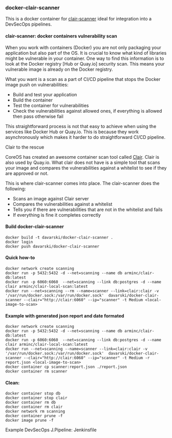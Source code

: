 ### docker-clair-scanner

This is a docker container for [clair-scanner](https://github.com/arminc/clair-scanner) ideal for integration into a DevSecOps pipelines.


#### clair-scanner: docker containers vulnerability scan

When you work with containers (Docker) you are not only packaging your application but also part of the OS. It is crucial to know what kind of libraries might be vulnerable in your container. One way to find this information is to look at the Docker registry [Hub or Quay.io] security scan. This means your vulnerable image is already on the Docker registry.

What you want is a scan as a part of CI/CD pipeline that stops the Docker image push on vulnerabilities:

- Build and test your application
- Build the container
- Test the container for vulnerabilities
- Check the vulnerabilities against allowed ones, if everything is allowed then pass otherwise fail

This straightforward process is not that easy to achieve when using the services like Docker Hub or Quay.io. This is because they work asynchronously which makes it harder to do straightforward CI/CD pipeline.

Clair to the rescue

CoreOS has created an awesome container scan tool called [Clair](https://github.com/arminc/clair-scanner). Clair is also used by Quay.io. What clair does not have is a simple tool that scans your image and compares the vulnerabilities against a whitelist to see if they are approved or not.

This is where clair-scanner comes into place. The clair-scanner does the following:

- Scans an image against Clair server
- Compares the vulnerabilities against a whitelist
- Tells you if there are vulnerabilities that are not in the whitelist and fails
- If everything is fine it completes correctly



#### Build docker-clair-scanner
```
docker build -t davarski/docker-clair-scanner .
docker login 
docker push davarski/docker-clair-scanner 
```
#### Quick how-to
```
docker network create scanning
docker run -p 5432:5432 -d --net=scanning --name db arminc/clair-db:latest
docker run -p 6060:6060  --net=scanning --link db:postgres -d --name clair arminc/clair-local-scan:latest
docker run --net=scanning --rm --name=scanner --link=clair:clair -v '/var/run/docker.sock:/var/run/docker.sock'  davarski/docker-clair-scanner --clair="http://clair:6060" --ip="scanner" -t Medium <local-image-to-scan>
```
#### Example with generated json report and date formated
```
docker network create scanning
docker run -p 5432:5432 -d --net=scanning --name db arminc/clair-db:latest
docker run -p 6060:6060  --net=scanning --link db:postgres -d --name clair arminc/clair-local-scan:latest
docker run --net=scanning --name=scanner --link=clair:clair -v '/var/run/docker.sock:/var/run/docker.sock'  davarski/docker-clair-scanner --clair="http://clair:6060" --ip="scanner" -t Medium -r report.json <local-image-to-scan>
docker container cp scanner:report.json ./report.json
docker container rm scanner
```
#### Clean:
```
docker container stop db 
docker container stop clair 
docker container rm db 
docker container rm clair 
docker network rm scanning 
docker container prune -f 
docker image prune -f 
```
Example DevSecOps J.Pipeline: Jenkinsfile
